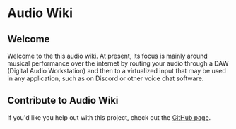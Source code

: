 # Audio Wiki


## Welcome

Welcome to the this audio wiki. At present, its focus is mainly around musical performance over the internet by routing your audio through a DAW (Digital Audio Workstation) and then to a virtualized input that may be used in any application, such as on Discord or other voice chat software.

## Contribute to Audio Wiki

If you'd like you help out with this project, check out the [GitHub page](https://github.com/alexander-docs/alexander-docs.github.io).